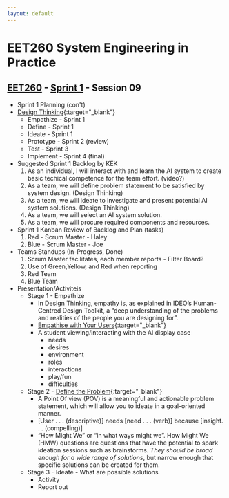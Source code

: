 ```yaml
---
layout: default
---
```


# EET260 System Engineering in Practice

## [EET260](../../) - [Sprint 1](../) - Session 09

- Sprint 1 Planning (con't)
- [Design Thinking](https://youtu.be/6lmvCqvmjfE){:target="_blank"}
    - Empathize - Sprint 1
    - Define - Sprint 1
    - Ideate - Sprint 1
    - Prototype - Sprint 2 (review)
    - Test - Sprint 3
    - Implement - Sprint 4 (final) 
- Suggested Sprint 1 Backlog by KEK
    1. As an individual, I will interact with and learn the AI system to create basic techical competence for the team effort. (video?)
    2. As a team, we will define problem statement to be satisfied by system design. (Design Thinking)
    3. As a team, we will ideate to investigate and present potential AI system solutions. (Design Thinking)
    4. As a team, we will select an AI system solution.
    5. As a team, we will procure required components and resources.
- Sprint 1 Kanban Review of Backlog and Plan (tasks)
    1. Red - Scrum Master - Haley
    2. Blue - Scrum Master - Joe
- Teams Standups (In-Progress, Done)
    1. Scrum Master facilitates, each member reports - Filter Board?
    2. Use of Green,Yellow, and Red when reporting
    2. Red Team
    3. Blue Team
- Presentation/Activiteis
    - Stage 1 - Empathize
        - In Design Thinking, empathy is, as explained in IDEO’s Human-Centred Design Toolkit, a “deep understanding of the problems and realities of the people you are designing for”. 
        - [Empathise with Your Users](https://www.interaction-design.org/literature/article/stage-1-in-the-design-thinking-process-empathise-with-your-users){:target="_blank"}
        - A student viewing/interacting with the AI display case
            - needs
            - desires
            - environment
            - roles
            - interactions
            - play/fun
            - difficulties
    - Stage 2 - [Define the Problem](https://www.interaction-design.org/literature/article/stage-2-in-the-design-thinking-process-define-the-problem-and-interpret-the-results?fbclid=IwAR145nyOICS9yoXguhnHSzGROT4uvp0LbfHy_btOaQflXTy-D5F5TAZbjOc){:target="_blank"}
        - A Point Of view (POV) is a meaningful and actionable problem statement, which will allow you to ideate in a goal-oriented manner.
        - [User . . . (descriptive)] needs [need . . . (verb)] because [insight. . . (compelling)]
        - “How Might We” or “in what ways might we”. How Might We (HMW) questions are questions that have the potential to spark ideation sessions such as brainstorms. *They should be broad enough for a wide range of solutions*, but narrow enough that specific solutions can be created for them. 
    - Stage 3 - Ideate - What are possible solutions
        - Activity
        - Report out

<!--
        - Crazy 8s
            -Crazy 8s can be used anytime you want to come up with a bunch of ideas quickly. The simplicity of this one is wonderful:
                - Grab a piece of paper and fold it into eight sections
                - Set a timer for 8 minutes
                - Have participants sketch a distinct idea in each section.

- (https://designsprintkit.withgoogle.com/methodology/all-methods)
- (https://voltagecontrol.com/blog/the-best-design-thinking-exercises-for-any-phase-of-a-project/)

-->                
